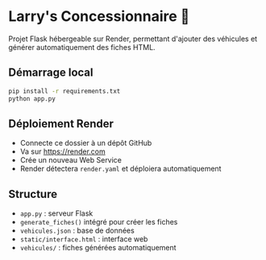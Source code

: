 
# Larry's Concessionnaire 🚗

Projet Flask hébergeable sur Render, permettant d'ajouter des véhicules et générer automatiquement des fiches HTML.

## Démarrage local
```bash
pip install -r requirements.txt
python app.py
```

## Déploiement Render
- Connecte ce dossier à un dépôt GitHub
- Va sur https://render.com
- Crée un nouveau Web Service
- Render détectera `render.yaml` et déploiera automatiquement

## Structure
- `app.py` : serveur Flask
- `generate_fiches()` intégré pour créer les fiches
- `vehicules.json` : base de données
- `static/interface.html` : interface web
- `vehicules/` : fiches générées automatiquement
